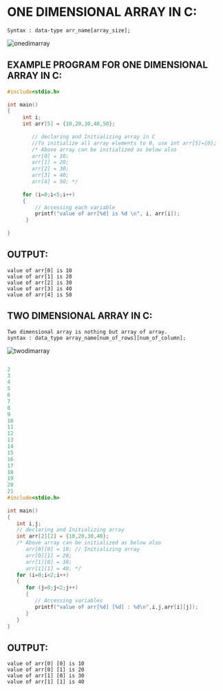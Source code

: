 # ONE DIMENSIONAL ARRAY IN C:
```
Syntax : data-type arr_name[array_size];
```
![onedimarray](https://user-images.githubusercontent.com/47218880/52574520-1cc45b00-2de2-11e9-8d8d-8a9278e4d697.png)

## EXAMPLE PROGRAM FOR ONE DIMENSIONAL ARRAY IN C:
```C
#include<stdio.h> 
 
int main() 
{ 
     int i; 
     int arr[5] = {10,20,30,40,50}; 
    
        // declaring and Initializing array in C 
        //To initialize all array elements to 0, use int arr[5]={0}; 
        /* Above array can be initialized as below also 
        arr[0] = 10; 
        arr[1] = 20; 
        arr[2] = 30; 
        arr[3] = 40;
        arr[4] = 50; */
 
     for (i=0;i<5;i++) 
     { 
         // Accessing each variable
         printf("value of arr[%d] is %d \n", i, arr[i]); 
      } 
 
} 
```
## OUTPUT:
```
value of arr[0] is 10
value of arr[1] is 20
value of arr[2] is 30
value of arr[3] is 40
value of arr[4] is 50
```
 ## TWO DIMENSIONAL ARRAY IN C:
 ```
Two dimensional array is nothing but array of array.
syntax : data_type array_name[num_of_rows][num_of_column];
```
![twodimarray](https://user-images.githubusercontent.com/47218880/52574828-b7249e80-2de2-11e9-853a-5970b6396320.png)

```C

2
3
4
5
6
7
8
9
10
11
12
13
14
15
16
17
18
19
20
21
#include<stdio.h>
 
int main()
{
   int i,j;
   // declaring and Initializing array
   int arr[2][2] = {10,20,30,40};
   /* Above array can be initialized as below also
      arr[0][0] = 10; // Initializing array
      arr[0][1] = 20;
      arr[1][0] = 30;
      arr[1][1] = 40; */
   for (i=0;i<2;i++)
   {
      for (j=0;j<2;j++)
      {
         // Accessing variables
         printf("value of arr[%d] [%d] : %d\n",i,j,arr[i][j]);
      }
   }
}
```
## OUTPUT:
```
value of arr[0] [0] is 10
value of arr[0] [1] is 20
value of arr[1] [0] is 30
value of arr[1] [1] is 40
```



